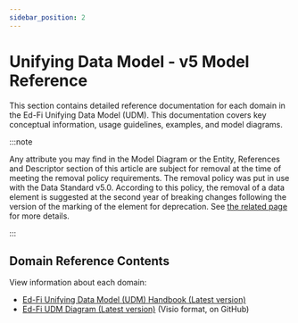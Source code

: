 ```yaml
---
sidebar_position: 2
---
```


# Unifying Data Model - v5 Model Reference

This section contains detailed reference documentation for each domain in the
Ed-Fi Unifying Data Model (UDM). This documentation covers key conceptual
information, usage guidelines, examples, and model diagrams.

:::note

Any attribute you may find in the Model Diagram or the Entity, References and
Descriptor section of this article are subject for removal at the time of
meeting the removal policy requirements. The removal policy was put in use with
the Data Standard v5.0. According to this policy, the removal of a data element
is suggested at the second year of breaking changes following the version of the
marking of the element for deprecation. See [the related
page](https://edfi.atlassian.net/wiki/display/EFDS5/What%27s+New+-+v5.0#What%27sNewv5.0-RemovalofPreviouslyDeprecatedElements)
for more details.

:::

## Domain Reference Contents

View information about each domain:

* [Ed-Fi Unifying Data Model (UDM) Handbook (Latest
    version)](https://schema.ed-fi.org/datahandbook-v510/index.html#/)
* [Ed-Fi UDM Diagram (Latest
    version)](https://github.com/Ed-Fi-Alliance-OSS/Ed-Fi-Standard/tree/main/Models)
    (Visio format, on GitHub)
